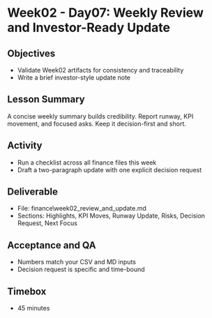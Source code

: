 # Week02 - Day07: Weekly Review and Investor-Ready Update

## Objectives
- Validate Week02 artifacts for consistency and traceability
- Write a brief investor-style update note

## Lesson Summary
A concise weekly summary builds credibility. Report runway, KPI movement, and focused asks. Keep it decision-first and short.

## Activity
- Run a checklist across all finance files this week
- Draft a two-paragraph update with one explicit decision request

## Deliverable
- File: finance\week02_review_and_update.md
- Sections: Highlights, KPI Moves, Runway Update, Risks, Decision Request, Next Focus

## Acceptance and QA
- Numbers match your CSV and MD inputs
- Decision request is specific and time-bound

## Timebox
- 45 minutes
